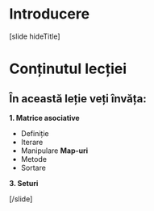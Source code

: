 # Introducere

[slide hideTitle]
# Conținutul lecției

## În această leție veți învăța:

**1. Matrice asociative**
- Definiție
- Iterare
- Manipulare
**Map-uri**
- Metode
- Sortare

**3. Seturi**

[/slide]